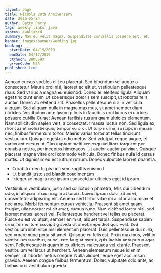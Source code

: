 ```yaml
---
layout: page
title: Nichols 20th Anniversary
date: 2016-05-24
author: Betty Perry
tags: weekly links, java
status: published
summary: Nam eu velit magna. Suspendisse convallis posuere est, et.
banner: images/banner/wedding.jpg
booking:
  startDate: 04/15/2019
  endDate: 04/17/2019
  ctyhocn: BHMLSHX
  groupCode: N2A
published: true
---
```

Aenean cursus sodales elit eu placerat. Sed bibendum vel augue a consectetur. Mauris orci nisi, laoreet ac elit ut, vestibulum pellentesque risus. Sed varius a magna eu euismod. Donec eu eleifend ligula. Aliquam eget tincidunt enim. Ut scelerisque dolor a sem suscipit, ut lobortis felis auctor. Donec ac eleifend elit. Phasellus pellentesque nisi in vehicula aliquam. Sed aliquam nulla in magna maximus, sit amet semper diam ultricies.
Vestibulum ante ipsum primis in faucibus orci luctus et ultrices posuere cubilia Curae; Aenean facilisis rutrum quam ultricies elementum. Nam sollicitudin sapien velit, a consectetur massa luctus non. Sed ligula ex, rhoncus at molestie quis, tempor eu orci. Ut turpis urna, suscipit in massa nec, finibus fermentum tortor. Mauris varius tortor at tellus tincidunt vestibulum. Quisque egestas odio metus. Sed volutpat neque augue, et varius est cursus ut. Class aptent taciti sociosqu ad litora torquent per conubia nostra, per inceptos himenaeos. Ut auctor auctor pulvinar. Quisque placerat magna vitae orci commodo vehicula. Donec finibus nulla id cursus mattis. Ut dignissim eu est rutrum rutrum. Donec vulputate laoreet pharetra.

* Curabitur nec turpis non sem sagittis euismod
* Ut blandit justo sed blandit condimentum
* Integer ac magna nec ipsum consectetur ultricies eget id ipsum.

Vestibulum vestibulum, justo sed sollicitudin pharetra, felis dui bibendum odio, in aliquam risus magna at turpis. Lorem ipsum dolor sit amet, consectetur adipiscing elit. Aenean sed tortor vitae mi auctor accumsan et nec urna. Morbi fermentum cursus vehicula. Praesent sit amet quam feugiat, ullamcorper mi sit amet, cursus nunc. Nam eleifend lorem nisl, sed laoreet metus laoreet vel. Pellentesque hendrerit vel tellus eu placerat. Fusce eu est volutpat, semper enim ut, aliquet turpis. Suspendisse sapien urna, fermentum suscipit gravida sit amet, imperdiet quis velit.
Sed vestibulum nibh vitae nisl elementum placerat. Duis pellentesque dui nulla, sed ornare nunc porta sit amet. Quisque eu felis est. Proin maximus, velit in vestibulum faucibus, nunc justo feugiat metus, quis lacinia ante purus eget sem. Pellentesque in quam in ex ultrices malesuada vel id ante. Praesent vestibulum vel lacus ut hendrerit. Aenean elementum neque id enim semper, ut lobortis metus congue. Nulla aliquet neque eget accumsan gravida. Aenean congue finibus fermentum. Donec vulputate odio ante, ac finibus orci vestibulum gravida.
